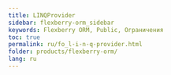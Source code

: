 ```yaml
---
title: LINQProvider
sidebar: flexberry-orm_sidebar
keywords: Flexberry ORM, Public, Ограничения
toc: true
permalink: ru/fo_l-i-n-q-provider.html
folder: products/flexberry-orm/
lang: ru
---
```



